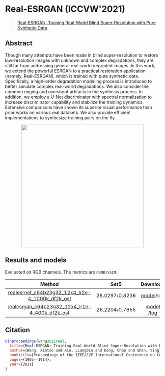 # Real-ESRGAN (ICCVW'2021)

> [Real-ESRGAN: Training Real-World Blind Super-Resolution with Pure Synthetic Data](https://arxiv.org/abs/2107.10833)

<!-- [ALGORITHM] -->

## Abstract

<!-- [ABSTRACT] -->

Though many attempts have been made in blind super-resolution to restore low-resolution images with unknown and complex degradations, they are still far from addressing general real-world degraded images. In this work, we extend the powerful ESRGAN to a practical restoration application (namely, Real-ESRGAN), which is trained with pure synthetic data. Specifically, a high-order degradation modeling process is introduced to better simulate complex real-world degradations. We also consider the common ringing and overshoot artifacts in the synthesis process. In addition, we employ a U-Net discriminator with spectral normalization to increase discriminator capability and stabilize the training dynamics. Extensive comparisons have shown its superior visual performance than prior works on various real datasets. We also provide efficient implementations to synthesize training pairs on the fly.

<!-- [IMAGE] -->

<div align=center >
 <img src="https://user-images.githubusercontent.com/7676947/144034533-f81430df-351b-490c-9e00-733465edf3ee.png" width="400"/>
</div >

## Results and models

Evaluated on RGB channels. The metrics are `PSNR/SSIM`.

|                                                                   Method                                                                   |      Set5      |                                                                                                                                          Download                                                                                                                                           |
| :----------------------------------------------------------------------------------------------------------------------------------------: | :------------: | :-----------------------------------------------------------------------------------------------------------------------------------------------------------------------------------------------------------------------------------------------------------------------------------------: |
| [realesrnet_c64b23g32_12x4_lr2e-4_1000k_df2k_ost](/configs/image_restorers/real_esrgan/realesrnet_c64b23g32_12x4_lr2e-4_1000k_df2k_ost.py) | 28.0297/0.8236 |                                                                      [model](https://download.openmmlab.com/mmediting/restorers/real_esrgan/realesrnet_c64b23g32_12x4_lr2e-4_1000k_df2k_ost_20210816-4ae3b5a4.pth)/log                                                                      |
|  [realesrgan_c64b23g32_12x4_lr1e-4_400k_df2k_ost](/configs/image_restorers/real_esrgan/realesrgan_c64b23g32_12x4_lr1e-4_400k_df2k_ost.py)  | 26.2204/0.7655 | [model](https://download.openmmlab.com/mmediting/restorers/real_esrgan/realesrgan_c64b23g32_12x4_lr1e-4_400k_df2k_ost_20211010-34798885.pth) /[log](https://download.openmmlab.com/mmediting/restorers/real_esrgan/realesrgan_c64b23g32_12x4_lr1e-4_400k_df2k_ost_20210922_142838.log.json) |

## Citation

```bibtex
@inproceedings{wang2021real,
  title={Real-ESRGAN: Training Real-World Blind Super-Resolution with Pure Synthetic data},
  author={Wang, Xintao and Xie, Liangbin and Dong, Chao and Shan, Ying},
  booktitle={Proceedings of the IEEE/CVF International Conference on Computer Vision Workshop (ICCVW)},
  pages={1905--1914},
  year={2021}
}
```
